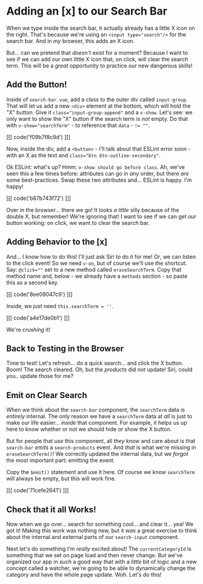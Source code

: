 # Adding an [x] to our Search Bar

When we type inside the search bar, it actually already has a little X icon on
the right. That's because we're using an `<input type="search"/>` for the search
bar. And in *my* browser, this adds an X icon.

But... can we pretend that *doesn't* exist for a moment? Because I want to see
if we can add our *own* little X icon that, on click, will clear the search term.
This will be a *great* opportunity to practice our new dangerous skills!

## Add the Button!

Inside of `search-bar.vue`, add a class to the outer div called `input-group`.
That will let us add a new `<div>` element at the bottom, which will hold the
"X" button. Give it `class="input-group-append"` and a `v-show`. Let's see:
we only want to show the "X" button if the search term is *not* empty.
Do that with `v-show="searchTerm"` - to reference that `data` - `!= ""`.

[[[ code('f09b7f8c9d') ]]]

Now, inside the div, add a `<button>` - I'll talk about that ESLint error soon -
with an X as the text and `class="btn btn-outline-secondary"`.

Ok ESLint: what's up? Hmm: `v-show should go before class`. Ah, we've seen this
a few times before: attributes can go in *any* order, but there *are* some
best-practices. Swap these two attributes and... ESLint is happy. I'm happy!

[[[ code('b87b743f72') ]]]

Over in the browser... there we go! It looks *a little* silly because of the
double X, but remember! We're ignoring that! I want to see if we can get *our*
button working: on click, we want to clear the search bar.

## Adding Behavior to the [x]

And... I know how to do this! I'll just ask Siri to do it for me! *Or*, we can
listen to the click event! So we need `v-on`, but of course we'll use the
shortcut. Say: `@click=""` set to a new method called `eraseSearchTerm`.
Copy that method name and, below - we already have a `methods` section - so paste
this as a second key.

[[[ code('8ee09047c9') ]]]

Inside, we just need `this.searchTerm = ''`.

[[[ code('a4e17de0b1') ]]]

We're *crushing* it!

## Back to Testing in the Browser

Time to test! Let's refresh... do a quick search... and click the X button.
Boom! The search cleared. Oh, but the *products* did *not* update! Siri, could you..
update those for me?

## Emit on Clear Search

When we think about the `search-bar` component, the `searchTerm` data is *entirely*
internal. The only reason we have a `searchTerm` data at *all* is just to make
our life easier... *inside* that component. For example, it helps us up here
to know whether or not we should hide or show the X button.

But for people that *use* this component, all *they* know and care about is that
`search-bar` *emits* a `search-products` event. And *that* is what we're missing
in `eraseSearchTerm()`! We correctly updated the internal data, but we *forgot*
the most important part: emitting the event.

Copy the `$emit()` statement and use it here. Of course we know `searchTerm` will
always be empty, but this will work fine.

[[[ code('71cefe2641') ]]]

## Check that it all Works!

Now when we go over... search for something cool... and clear it... yea! We got it!
Making this work was nothing new, but it *was* a great exercise to think about
the internal and external parts of our `search-input` component.

Next let's do something I'm *really* excited about! The
`currentCategoryId` is something that we set on page load and then never change.
But we've organized our app in *such* a good way that with a *little* bit of
logic and a new concept called a watcher, we're going to be able to
dynamically change the category and have the whole page update. Woh. Let's do this!
